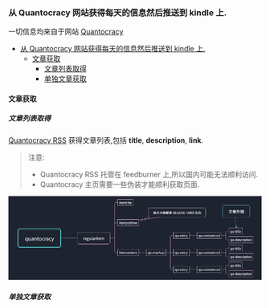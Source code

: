 ### 从 Quantocracy 网站获得每天的信息然后推送到 kindle 上.
一切信息均来自于网站 [Quantocracy](http://quantocracy.com/])

<!-- TOC depthFrom:3 depthTo:6 withLinks:1 updateOnSave:1 orderedList:0 -->

- [从 Quantocracy 网站获得每天的信息然后推送到 kindle 上.](#从-quantocracy-网站获得每天的信息然后推送到-kindle-上)
	- [文章获取](#文章获取)
		- [文章列表取得](#文章列表取得)
		- [单独文章获取](#单独文章获取)

<!-- /TOC -->

#### 文章获取
##### 文章列表取得
[Quantocracy RSS](http://feeds.feedburner.com/Quantocracy) 获得文章列表,包括 **title**, **description**, **link**.

> 注意:
> - Quantocracy RSS 托管在 feedburner 上,所以国内可能无法顺利访问.
> - Quantocracy 主页需要一些伪装才能顺利获取页面.

![quantocracy_rss](./img/quantocracy.png)

##### 单独文章获取
